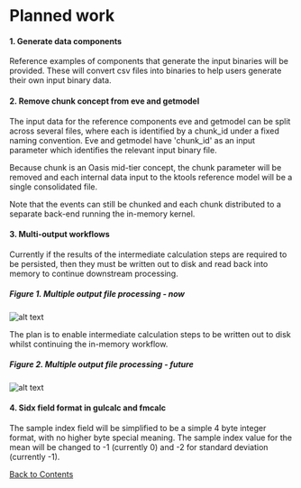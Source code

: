 # Planned work

#### 1. Generate data components
Reference examples of components that generate the input binaries will be provided.  These will convert csv files into binaries to help users generate their own input binary data.

#### 2. Remove chunk concept from eve and getmodel
The input data for the reference components eve and getmodel can be split across several files, where each is identified by a chunk_id under a fixed naming convention. Eve and getmodel have 'chunk_id' as an input parameter which identifies the relevant input binary file. 

Because chunk is an Oasis mid-tier concept, the chunk parameter will be removed and each internal data input to the ktools reference model will be a single consolidated file.  

Note that the events can still be chunked and each chunk distributed to a separate back-end running the in-memory kernel.

#### 3. Multi-output workflows
Currently if the results of the intermediate calculation steps are required to be persisted, then they must be written out to disk and read back into memory to continue downstream processing.
##### Figure 1. Multiple output file processing - now
![alt text](https://github.com/johcarter/documentation/blob/master/docs/img/MultipleOutput1.jpg "Multiple output file processing")

The plan is to enable intermediate calculation steps to be written out to disk whilst continuing the in-memory workflow.
##### Figure 2. Multiple output file processing - future
![alt text](https://github.com/johcarter/documentation/blob/master/docs/img/MultipleOutput2.jpg "Multiple output file processing")

#### 4. Sidx field format in gulcalc and fmcalc
The sample index field will be simplified to be a simple 4 byte integer format, with no higher byte special meaning. The sample index value for the mean will be changed to -1 (currently 0) and -2 for standard deviation (currently -1).

[Back to Contents](Contents.md)
